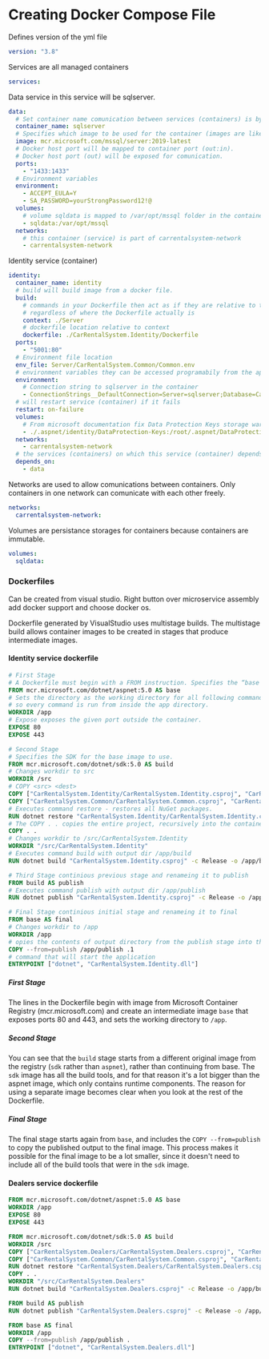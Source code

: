 # Creating Docker Compose File

Defines version of the yml file

```yml
version: "3.8"
```

Services are all managed containers

```yml
services:
```

Data service in this service will be sqlserver. 

```yml
data:
  # Set container name comunication between services (containers) is by name
  container_name: sqlserver  
  # Specifies which image to be used for the container (images are like blueprints)
  image: mcr.microsoft.com/mssql/server:2019-latest
  # Docker host port will be mapped to container port (out:in). 
  # Docker host port (out) will be exposed for comunication.
  ports:
    - "1433:1433"
  # Environment variables
  environment:
    - ACCEPT_EULA=Y
    - SA_PASSWORD=yourStrongPassword12!@
  volumes:
    # volume sqldata is mapped to /var/opt/mssql folder in the container.
    - sqldata:/var/opt/mssql
  networks:
    # this container (service) is part of carrentalsystem-network
    - carrentalsystem-network
```

Identity service (container)

```yml
identity:
  container_name: identity
  # build will build image from a docker file.
  build:
    # commands in your Dockerfile then act as if they are relative to the context 
    # regardless of where the Dockerfile actually is
    context: ./Server
    # dockerfile location relative to context
    dockerfile: ./CarRentalSystem.Identity/Dockerfile
  ports:
    - "5001:80"
  # Environment file location
  env_file: Server/CarRentalSystem.Common/Common.env
  # environment variables they can be accessed programabily from the application
  environment:
    # Connection string to sqlserver in the container
    - ConnectionStrings__DefaultConnection=Server=sqlserver;Database=CarRentalDatabase.Identity;User Id=sa; Password=yourStrongPassword12!@;MultipleActiveResultSets=true
  # will restart service (container) if it fails
  restart: on-failure
  volumes:
    # From microsoft documentation fix Data Protection Keys storage warning.
    - ./.aspnet/identity/DataProtection-Keys:/root/.aspnet/DataProtection-Keys
  networks:
    - carrentalsystem-network
  # the services (containers) on which this service (container) depends will be started first and when the services (containers) are running this container (service) will be started
  depends_on: 
    - data
```

Networks are used to allow comunications between containers. Only containers in one network can comunicate with each other freely.

```yml
networks:
  carrentalsystem-network:
```

Volumes are persistance storages for containers because containers are immutable.
```yml
volumes:
  sqldata:
```

### Dockerfiles

Can be created from visual studio. Right button over microservice assembly add docker support and choose docker os. 

Dockerfile generated by VisualStudio uses multistage builds. The multistage build allows container images to be created in stages that produce intermediate images.

#### Identity service dockerfile

```dockerfile
# First Stage
# A Dockerfile must begin with a FROM instruction. Specifies the “base image” to use to build our image.
FROM mcr.microsoft.com/dotnet/aspnet:5.0 AS base
# Sets the directory as the working directory for all following commands, 
# so every command is run from inside the app directory.
WORKDIR /app
# Expose exposes the given port outside the container.
EXPOSE 80
EXPOSE 443

# Second Stage
# Specifies the SDK for the base image to use.
FROM mcr.microsoft.com/dotnet/sdk:5.0 AS build
# Changes workdir to src
WORKDIR /src
# COPY <src> <dest>
COPY ["CarRentalSystem.Identity/CarRentalSystem.Identity.csproj", "CarRentalSystem.Identity/"]
COPY ["CarRentalSystem.Common/CarRentalSystem.Common.csproj", "CarRentalSystem.Common/"]
# Executes command restore - restores all NuGet packages.
RUN dotnet restore "CarRentalSystem.Identity/CarRentalSystem.Identity.csproj"
# The COPY . . copies the entire project, recursively into the container for the build.
COPY . .
# Changes workdir to /src/CarRentalSystem.Identity
WORKDIR "/src/CarRentalSystem.Identity"
# Executes command build with output dir /app/build
RUN dotnet build "CarRentalSystem.Identity.csproj" -c Release -o /app/build

# Third Stage continious previous stage and renameing it to publish
FROM build AS publish
# Executes command publish with output dir /app/publish
RUN dotnet publish "CarRentalSystem.Identity.csproj" -c Release -o /app/publish

# Final Stage continious initial stage and renameing it to final
FROM base AS final
# Changes workdir to /app
WORKDIR /app
# opies the contents of output directory from the publish stage into the /app/publish directory of final stage. 
COPY --from=publish /app/publish .1
# command that will start the application
ENTRYPOINT ["dotnet", "CarRentalSystem.Identity.dll"]
```

##### First Stage

The lines in the Dockerfile begin with image from Microsoft Container Registry (mcr.microsoft.com) and create an intermediate image ```base``` that exposes ports 80 and 443, and sets the working directory to ```/app```.

##### Second Stage

You can see that the ```build``` stage starts from a different original image from the registry (```sdk``` rather than ```aspnet```), rather than continuing from base. The ```sdk``` image has all the build tools, and for that reason it's a lot bigger than the aspnet image, which only contains runtime components. The reason for using a separate image becomes clear when you look at the rest of the Dockerfile.

##### Final Stage

The final stage starts again from ```base```, and includes the ```COPY --from=publish``` to copy the published output to the final image. This process makes it possible for the final image to be a lot smaller, since it doesn't need to include all of the build tools that were in the ```sdk``` image.

#### Dealers service dockerfile

```dockerfile
FROM mcr.microsoft.com/dotnet/aspnet:5.0 AS base
WORKDIR /app
EXPOSE 80
EXPOSE 443

FROM mcr.microsoft.com/dotnet/sdk:5.0 AS build
WORKDIR /src
COPY ["CarRentalSystem.Dealers/CarRentalSystem.Dealers.csproj", "CarRentalSystem.Dealers/"]
COPY ["CarRentalSystem.Common/CarRentalSystem.Common.csproj", "CarRentalSystem.Common/"]
RUN dotnet restore "CarRentalSystem.Dealers/CarRentalSystem.Dealers.csproj"
COPY . .
WORKDIR "/src/CarRentalSystem.Dealers"
RUN dotnet build "CarRentalSystem.Dealers.csproj" -c Release -o /app/build

FROM build AS publish
RUN dotnet publish "CarRentalSystem.Dealers.csproj" -c Release -o /app/publish

FROM base AS final
WORKDIR /app
COPY --from=publish /app/publish .
ENTRYPOINT ["dotnet", "CarRentalSystem.Dealers.dll"]
```
